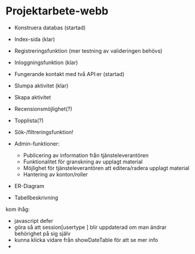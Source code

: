 # Projektarbete-webb

* Konstruera databas (startad)
* Index-sida (klar)
* Registreringsfunktion (mer testning av valideringen behövs)
* Inloggningsfunktion (klar)
* Fungerande kontakt med två API:er (startad)
* Slumpa aktivitet (klar)
* Skapa aktivitet 
* Recensionsmöjlighet(?)
* Topplista(?)
* Sök-/filtreringsfunktion!

* Admin-funktioner:
    * Publicering av information från tjänsteleverantören
    * Funktionalitet för granskning av upplagt material
    * Möjlighet för tjänsteleverantören att editera/radera upplagt material
    * Hantering av konton/roller

* ER-Diagram
* Tabellbeskrivning



kom ihåg:
* javascript defer
* göra så att session[usertype ] blir uppdaterad om man ändrar behörighet på sig själv
* kunna klicka vidare från showDateTable för att se mer info
* 